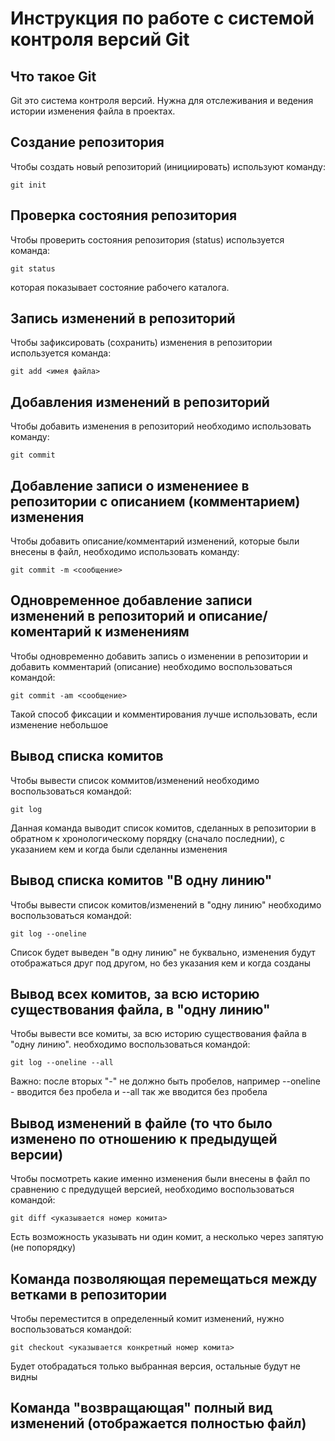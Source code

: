 # **Инструкция по работе с системой контроля версий Git**

## Что такое Git

Git это система контроля версий. Нужна для отслеживания и ведения истории изменения файла в проектах.

## Создание репозитория

Чтобы создать новый репозиторий (инициировать) используют команду: 
 
    git init

## Проверка состояния репозитория

Чтобы проверить состояния репозитория (status) используется команда:

    git status

которая показывает состояние рабочего каталога.

## Запись изменений в репозиторий

Чтобы зафиксировать (сохранить) изменения в репозитории используется команда:

    git add <имея файла>

## Добавления изменений в репозиторий

Чтобы добавить изменения в репозиторий необходимо использовать команду:

    git commit

## Добавление записи о изменениее в репозитории с описанием (комментарием) изменения

Чтобы добавить описание/комментарий изменений, которые были внесены в файл, необходимо использовать команду:

    git commit -m <сообщение>

## Одновременное добавление записи изменений в репозиторий и описание/коментарий к изменениям

Чтобы одновременно добавить запись о изменении в репозитории и добавить комментарий (описание) необходимо воспользоваться командой:

    git commit -am <сообщение>

Такой способ фиксации и комментирования лучше использовать, если изменение небольшое

## Вывод списка комитов

Чтобы вывести список коммитов/изменений необходимо воспользоваться командой:

    git log

Данная команда выводит список комитов, сделанных в репозитории в обратном к хронологическому порядку (сначало последнии), с указанием кем и когда были сделанны изменения

## Вывод списка комитов "В одну линию"

Чтобы вывести список комитов/изменений в "одну линию" необходимо воспользоваться командой:

    git log --oneline

Список будет выведен "в одну линию" не буквально, изменения будут отображаться друг под другом, но без указания кем и когда созданы

## Вывод всех комитов, за всю историю существования файла, в "одну линию"

Чтобы вывести все комиты, за всю историю существования файла в "одну линию". необходимо воспользоваться командой:

    git log --oneline --all

Важно: после вторых "-" не должно быть пробелов, например --oneline - вводится без пробела и --all так же вводится без пробела

## Вывод изменений в файле (то что было изменено по отношению к предыдущей версии)

Чтобы посмотреть какие именно изменения были внесены в файл по сравнению с предудущей версией, необходимо воспользоваться командой:

    git diff <указывается номер комита>

Есть возможность указывать ни один комит, а несколько через запятую (не попорядку)

## Команда позволяющая перемещаться между ветками в репозитории 

Чтобы переместится в определенный комит  изменений, нужно воспользоваться командой:

    git checkout <указывается конкретный номер комита>

Будет отобрадаться только выбранная версия, остальные будут не видны

## Команда "возвращающая" полный вид изменений (отображается полностью файл)

